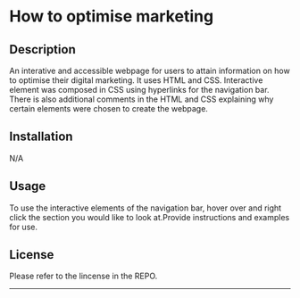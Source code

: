 # How to optimise marketing

## Description

An interative and accessible webpage for users to attain information on how to optimise their digital marketing. It uses HTML and CSS. Interactive element was composed in CSS using hyperlinks for the navigation bar. There is also additional comments in the HTML and CSS explaining why certain elements were chosen to create the webpage.

## Installation

N/A

## Usage

To use the interactive elements of the navigation bar, hover over and right click the section you would like to look at.Provide instructions and examples for use. 

## License

Please refer to the lincense in the REPO.

---
